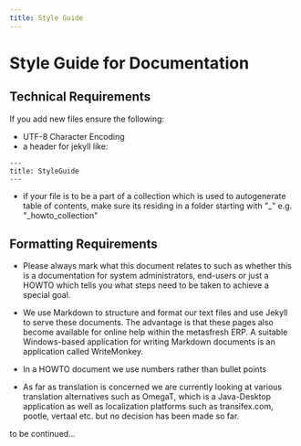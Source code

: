 ```yaml
---
title: Style Guide
---
```


# Style Guide for Documentation

## Technical Requirements

If you add new files ensure the following:
* UTF-8 Character Encoding 
* a header for jekyll like:
```
---
title: StyleGuide
---
```
* if your file is to be a part of a collection which is used to autogenerate table of contents, make sure its residing in a folder starting with "_"
 e.g. "_howto_collection"
 
 ## Formatting Requirements

* Please always mark what this document relates to such as whether this is a documentation for system administrators, end-users or just a HOWTO which tells you what steps need to be taken to achieve a special goal.

* We use Markdown to structure and format our text files and use Jekyll to serve these documents. The advantage is that these pages also become available for online help within the metasfresh ERP. A suitable Windows-based application for writing Markdown documents is an application called WriteMonkey. 

* In a HOWTO document we use numbers rather than bullet points

* As far as translation is concerned we are currently looking at various translation alternatives such as OmegaT, which is a Java-Desktop application as well as localization platforms such as transifex.com, pootle, vertaal etc. but no decision has been made so far.
 
 to be continued...
